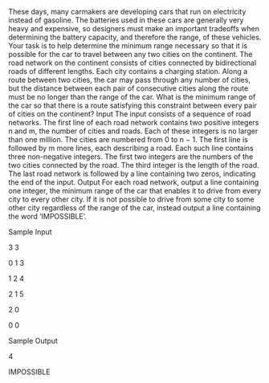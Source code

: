 These days, many carmakers are
developing cars that run on electricity instead of gasoline. The batteries used in these cars are generally very heavy and expensive,
so designers must make an important tradeoffs when determining
the battery capacity, and therefore
the range, of these vehicles. Your
task is to help determine the minimum range necessary so that it is
possible for the car to travel between any two cities on the continent.
The road network on the continent consists of cities connected by
bidirectional roads of different lengths. Each city contains a charging station. Along a route between
two cities, the car may pass through any number of cities, but the distance between each pair of consecutive cities along the route must be no longer than the range of the car. What is the minimum range of
the car so that there is a route satisfying this constraint between every pair of cities on the continent?
Input
The input consists of a sequence of road networks. The first line of each road network contains two
positive integers n and m, the number of cities and roads. Each of these integers is no larger than
one million. The cities are numbered from 0 to n − 1. The first line is followed by m more lines, each
describing a road. Each such line contains three non-negative integers. The first two integers are the
numbers of the two cities connected by the road. The third integer is the length of the road. The last
road network is followed by a line containing two zeros, indicating the end of the input.
Output
For each road network, output a line containing one integer, the minimum range of the car that enables
it to drive from every city to every other city. If it is not possible to drive from some city to some other
city regardless of the range of the car, instead output a line containing the word ‘IMPOSSIBLE’.

Sample Input

3 3

0 1 3

1 2 4

2 1 5

2 0

0 0

Sample Output

4

IMPOSSIBLE